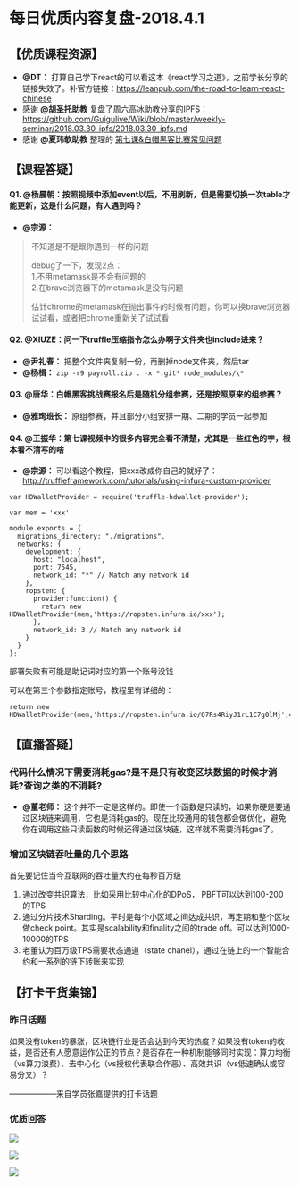 # 每日优质内容复盘-2018.4.1

## 【优质课程资源】

- **@DT：** 打算自己学下react的可以看这本《react学习之道》，之前学长分享的链接失效了。补官方链接：https://leanpub.com/the-road-to-learn-react-chinese
- 感谢 **@胡圣托助教** 复盘了周六高冰助教分享的IPFS：https://github.com/Guigulive/Wiki/blob/master/weekly-seminar/2018.03.30-ipfs/2018.03.30-ipfs.md
- 感谢 **@夏玮欹助教** 整理的 [第七课&白帽黑客比赛常见问题](/FAQ/智能合约开发FAQ-7&Competition.md) 

## 【课程答疑】

#### Q1. @杨晨朝：按照视频中添加event以后，不用刷新，但是需要切换一次table才能更新，这是什么问题，有人遇到吗？

- **@宗源：** 

> 不知道是不是跟你遇到一样的问题
> 
> debug了一下，发现2点：  
> 1.不用metamask是不会有问题的  
> 2.在brave浏览器下的metamask是没有问题  
> 
> 估计chrome的metamask在抛出事件的时候有问题，你可以换brave浏览器试试看，或者把chrome重新关了试试看 

#### Q2. @XIUZE：问一下truffle压缩指令怎么办啊子文件夹也include进来？

- **@尹礼春：** 把整个文件夹复制一份，再删掉node文件夹，然后tar
- **@杨楫：** `zip -r9 payroll.zip . -x *.git* node_modules/\*`

#### Q3. @唐华：白帽黑客挑战赛报名后是随机分组参赛，还是按照原来的组参赛？

- **@雅珣班长：** 原组参赛，并且部分小组安排一期、二期的学员一起参加

#### Q4. @王振华：第七课视频中的很多内容完全看不清楚，尤其是一些红色的字，根本看不清写的啥

- **@宗源：** 可以看这个教程，把xxx改成你自己的就好了：http://truffleframework.com/tutorials/using-infura-custom-provider

```
var HDWalletProvider = require('truffle-hdwallet-provider');

var mem = 'xxx'

module.exports = {
  migrations_directory: "./migrations",
  networks: {
    development: {
      host: "localhost",
      port: 7545,
      network_id: "*" // Match any network id
    },
    ropsten: {
      provider:function() {
        return new HDWalletProvider(mem,'https://ropsten.infura.io/xxx');
      },
      network_id: 3 // Match any network id
    }
  }
};
```

部署失败有可能是助记词对应的第一个账号没钱

可以在第三个参数指定账号，教程里有详细的：
```
return new HDWalletProvider(mem,'https://ropsten.infura.io/Q7Rs4RiyJ1rL1C7g0lMj',4);
```

## 【直播答疑】

### 代码什么情况下需要消耗gas?是不是只有改变区块数据的时候才消耗?查询之类的不消耗?

- **@董老师：** 这个并不一定是这样的。即使一个函数是只读的，如果你硬是要通过区块链来调用，它也是消耗gas的。现在比较通用的钱包都会做优化，避免你在调用这些只读函数的时候还得通过区块链，这样就不需要消耗gas了。

### 增加区块链吞吐量的几个思路

首先要记住当今互联网的吞吐量大约在每秒百万级

1. 通过改变共识算法，比如采用比较中心化的DPoS， PBFT可以达到100-200的TPS
2. 通过分片技术Sharding。平时是每个小区域之间达成共识，再定期和整个区块做check point。其实是scalability和finality之间的trade off。可以达到1000-10000的TPS
3. 老董认为百万级TPS需要状态通道（state chanel），通过在链上的一个智能合约和一系列的链下转账来实现

## 【打卡干货集锦】

### 昨日话题

如果没有token的暴涨，区块链行业是否会达到今天的热度？如果没有token的收益，是否还有人愿意运作公正的节点？是否存在一种机制能够同时实现：算力均衡（vs算力浪费）、去中心化（vs授权代表联合作恶）、高效共识（vs低速确认或容易分叉）？

——————来自学员张嘉提供的打卡话题

### 优质回答

![](images/2018.4.1_card1.png)

![](images/2018.4.1_card2.png)

![](images/2018.4.1_card3.png)
